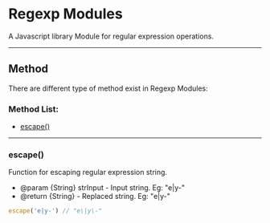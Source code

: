 # Regexp Modules

A Javascript library Module for regular expression operations.

---------------------------------------

## Method

There are different type of method exist in Regexp Modules:

### Method List:

- [escape()](#escape)

---------------------------------------

### escape()

Function for escaping regular expression string.
* @param {String} strInput - Input string.
Eg: "e|y-"
* @return {String} - Replaced string.
Eg: "e\|y\-"

```typescript
escape('e|y-') // "e\|y\-"
```